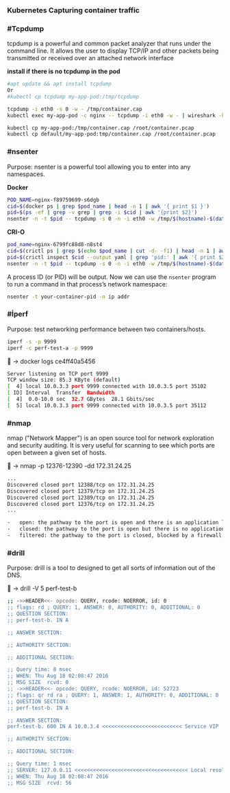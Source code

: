### Kubernetes Capturing container traffic

###  #Tcpdump

tcpdump is a powerful and common packet analyzer that runs under the command line. It allows the user to display TCP/IP and other packets being transmitted or received over an attached network interface

**install if there is no tcpdump in the pod**
```bash
#apt update && apt install tcpdump
Or
#kubectl cp tcpdump my-app-pod:/tmp/tcpdump
```
```bash
tcpdump -i eth0 -s 0 -w - /tmp/container.cap
kubectl exec my-app-pod -c nginx -- tcpdump -i eth0 -w - | wireshark -k -i -

kubectl cp my-app-pod:/tmp/container.cap /root/container.pcap
kubectl cp default/my-app-pod:tmp/container.cap /root/container.pcap
```
### #nsenter

Purpose: nsenter is a powerful tool allowing you to enter into any namespaces.

**Docker**
```bash
POD_NAME=nginx-f89759699-s6dgb
cid=$(docker ps | grep $pod_name | head -n 1 | awk '{ print $1 }')
pid=$(ps -ef | grep -v grep | grep -i $cid | awk '{print $2}')
nsenter -n -t $pid -- tcpdump -s 0 -n -i eth0 -w /tmp/$(hostname)-$(date +"%Y-%m-%d-%H-%M-%S").pcap
```
**CRI-O**
```bash
pod_name=nginx-6799fc88d8-n8st4
cid=$(crictl ps | grep $(echo $pod_name | cut -d- -f1) | head -n 1 | awk '{ print $1 }')
pid=$(crictl inspect $cid --output yaml | grep 'pid:' | awk '{ print $2 }')
nsenter -n -t $pid -- tcpdump -s 0 -n -i eth0 -w /tmp/$(hostname)-$(date +"%Y-%m-%d-%H-%M-%S").pcap
```
A process ID (or PID) will be output. Now we can use the  `nsenter`  program to run a command in that process’s network namespace:

```bash
nsenter -t your-container-pid -n ip addr
```

###  #İperf

Purpose: test networking performance between two containers/hosts.
```bash
iperf -s -p 9999
iperf -c perf-test-a -p 9999
```
🐳  → docker logs ce4ff40a5456
```bash
Server listening on TCP port 9999  
TCP window size: 85.3 KByte (default)  
[  4] local 10.0.3.3 port 9999 connected with 10.0.3.5 port 35102  
[ ID] Interval  Transfer  Bandwidth  
[  4]  0.0-10.0 sec  32.7 GBytes  28.1 Gbits/sec  
[  5] local 10.0.3.3 port 9999 connected with 10.0.3.5 port 35112
```
###  #nmap

nmap ("Network Mapper") is an open source tool for network exploration and security auditing. It is very useful for scanning to see which ports are open between a given set of hosts.

🐳  → nmap -p 12376-12390 -dd 172.31.24.25  
```bash
...  
Discovered closed port 12388/tcp on 172.31.24.25  
Discovered closed port 12379/tcp on 172.31.24.25  
Discovered closed port 12389/tcp on 172.31.24.25  
Discovered closed port 12376/tcp on 172.31.24.25  
...

-   open: the pathway to the port is open and there is an application listening on this port.
-   closed: the pathway to the port is open but there is no application listening on this port.
-   filtered: the pathway to the port is closed, blocked by a firewall, routing rules, or host-based rules.
```
### #drill

Purpose: drill is a tool to designed to get all sorts of information out of the DNS.

🐳  → drill -V 5 perf-test-b  
```bash
;; ->>HEADER<<- opcode: QUERY, rcode: NOERROR, id: 0  
;; flags: rd ; QUERY: 1, ANSWER: 0, AUTHORITY: 0, ADDITIONAL: 0  
;; QUESTION SECTION:  
;; perf-test-b. IN A

;; ANSWER SECTION:

;; AUTHORITY SECTION:

;; ADDITIONAL SECTION:

;; Query time: 0 msec  
;; WHEN: Thu Aug 18 02:08:47 2016  
;; MSG SIZE  rcvd: 0  
;; ->>HEADER<<- opcode: QUERY, rcode: NOERROR, id: 52723  
;; flags: qr rd ra ; QUERY: 1, ANSWER: 1, AUTHORITY: 0, ADDITIONAL: 0  
;; QUESTION SECTION:  
;; perf-test-b. IN A

;; ANSWER SECTION:  
perf-test-b. 600 IN A 10.0.3.4 <<<<<<<<<<<<<<<<<<<<<<<<<< Service VIP

;; AUTHORITY SECTION:

;; ADDITIONAL SECTION:

;; Query time: 1 msec  
;; SERVER: 127.0.0.11 <<<<<<<<<<<<<<<<<<<<<<<<<<<<<<<<<<<<< Local resolver  
;; WHEN: Thu Aug 18 02:08:47 2016  
;; MSG SIZE  rcvd: 56
```
